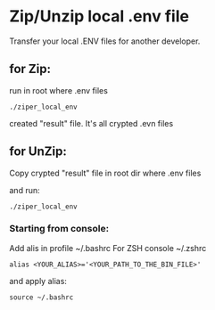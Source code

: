# Zip/Unzip local .env file
Transfer your local .ENV files for another developer.

## for Zip:
run in root where .env files
```
./ziper_local_env
```

created "result" file. It's all crypted .evn files

## for UnZip:
Copy crypted "result" file in root dir where .env files

and run:
```
./ziper_local_env
```


### Starting from console:
Add alis in profile ~/.bashrc
For ZSH console ~/.zshrc

```
alias <YOUR_ALIAS>='<YOUR_PATH_TO_THE_BIN_FILE>'
```

and apply alias:
```
source ~/.bashrc
```
